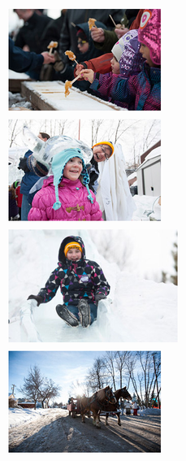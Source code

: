 ![about-1.jpg](/uploads/about1.jpg)

![about-2.jpg](/uploads/about2.jpg)

![about-3.jpg](/uploads/about3.jpg)

![about-4.jpg](/uploads/about4.jpg)
